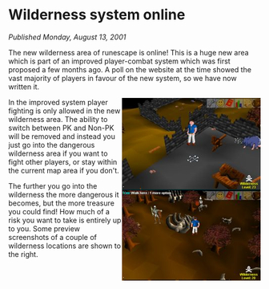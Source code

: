 # Wilderness system online
*Published Monday, August 13, 2001*

The new wilderness area of runescape is online! This is a huge new area which is part of an improved player-combat system which was first proposed a few months ago. A poll on the website at the time showed the vast majority of players in favour of the new system, so we have now written it.

<a class="rsc-image rsc-image-thumb" href="/images/Wild1.jpg"><img src="/images/Wild1.jpg" align="right"></a>
In the improved system player fighting is only allowed in the new wilderness area. The ability to switch between PK and Non-PK will be removed and instead you just go into the dangerous wilderness area if you want to fight other players, or stay within the current map area if you don't.

<a class="rsc-image rsc-image-thumb" href="/images/Wild2.jpg"><img src="/images/Wild2.jpg" align="right"></a>
The further you go into the wilderness the more dangerous it becomes, but the more treasure you could find! How much of a risk you want to take is entirely up to you. Some preview screenshots of a couple of wilderness locations are shown to the right.

